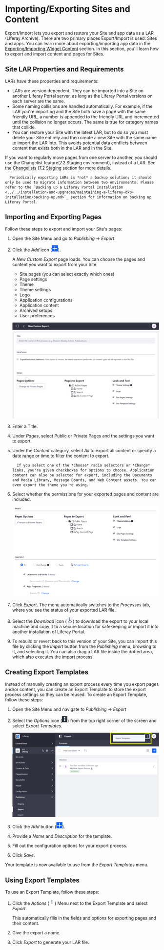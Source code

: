 # Importing/Exporting Sites and Content

Export/Import lets you export and restore your Site and app data as a LAR (Liferay Archive). There are two primary places Export/Import is used: Sites and apps. You can learn more about exporting/importing app data in the [Exporting/Importing Widget Content]() <!-- TODO: Fix link --> section. In this section, you'll learn how to export and import content and pages for Sites.

## Site LAR Properties and Requirements

LARs have these properties and requirements:

-   LARs are version dependent. They can be imported into a Site on another Liferay Portal server, as long as the Liferay Portal versions on each server are the same.
-   Some naming collisions are handled automatically. For example, if the LAR you're importing and the Site both have a page with the same friendly URL, a number is appended to the friendly URL and incremented until the collision no longer occurs. The same is true for category names that collide.
-   You can restore your Site with the latest LAR, but to do so you must delete your Site entirely and then create a new Site with the same name to import the LAR into. This avoids potential data conflicts between content that exists both in the LAR and in the Site.

If you want to regularly move pages from one server to another, you should use the Changelist feature(7.2 Staging environment), instead of a LAR. See the [Changelists]() (7.2 [Staging]() <!-- TODO: Fix links --> section for more details.

```note::
  Periodically exporting LARs is *not* a backup solution; it should only be used to migrate information between two environments. Please refer to the `Backing up a Liferay Portal Installation <../../installation-and-upgrades/maintaining-a-liferay-dxp-installation/backing-up.md>`_ section for information on backing up Liferay Portal.
```

## Importing and Exporting Pages

Follow these steps to export and import your Site's pages:

1. Open the Site Menu and go to _Publishing_ &rarr; _Export_.

1. Click the _Add_ icon (![Add icon](../../images/icon-add.png)).

    A _New Custom Export_ page loads. You can choose the pages and content you want to export from your Site:

    - Site pages (you can select exactly which ones)
    - Page settings
    - Theme
    - Theme settings
    - Logo
    - Application configurations
    - Application content
    - Archived setups
    - User preferences

    ![Create a New Custom Export to specify what to export from your Site.](./importing-exporting-pages-and-content/images/01.png)

1. Enter a Title.

1. Under _Pages_, select Public or Private Pages and the settings you want to export.

1. Under the _Content_ category, select _All_ to export all content or specify a date range or time to filter the content to export.

    ```note::
      If you select one of the *Choose* radio selectors or *Change* links, you're given checkboxes for options to choose. Application content can also be selected for export, including the Documents and Media Library, Message Boards, and Web Content assets. You can even export the theme you're using.
    ```

1. Select whether the permissions for your exported pages and content are included.

    ![You can configure your export options manually by selecting pages, content, and permissions.](./importing-exporting-pages-and-content/images/02.png)

1. Click _Export_. The menu automatically switches to the _Processes_ tab, where you see the status of your exported LAR file.

1. Select the _Download_ icon (![Download](../../images/icon-download.png)) to download the export to your local machine and copy it to a secure location for safekeeping or import it into another installation of Liferay Portal.

1. To rebuild or revert back to this version of your Site, you can import this file by clicking the _Import_ button from the _Publishing_ menu, browsing to it, and selecting it. You can also drag a LAR file inside the dotted area, which also executes the import process.

## Creating Export Templates

Instead of manually creating an export process every time you export pages and/or content, you can create an Export Template to store the export process settings so they can be reused. To create an Export Template, follow these steps:

1. Open the Site Menu and navigate to _Publishing_ &rarr; _Export_

1. Select the _Options_ icon (![Options](../../images/icon-options.png)) from the top right corner of the screen and select _Export Templates_.

    ![You can create Export Templates to store export process settings.](./importing-exporting-pages-and-content/images/03.png)

1. Click the _Add_ button (![Add Export Template](../../images/icon-add.png)).

1. Provide a _Name_ and _Description_ for the template.

1. Fill out the configuration options for your export process.

1. Click _Save_.

Your template is now available to use from the _Export Templates_ menu.

## Using Export Templates

To use an Export Template, follow these steps:

1. Click the _Actions_ (![Actions](../../images/icon-actions.png)) Menu next to the Export Template and select _Export_.

    This automatically fills in the fields and options for exporting pages and their content.

1. Give the export a name.

1. Click _Export_ to generate your LAR file.
